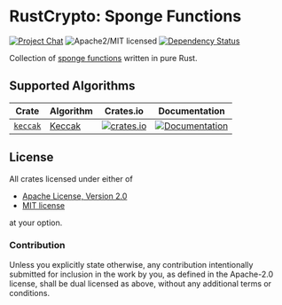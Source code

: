 # RustCrypto: Sponge Functions

[![Project Chat][chat-image]][chat-link] ![Apache2/MIT licensed][license-image] [![Dependency Status][deps-image]][deps-link]

Collection of [sponge functions] written in pure Rust.

## Supported Algorithms

| Crate      | Algorithm  | Crates.io | Documentation |
|------------|------------|-----------|---------------|
| [`keccak`] | [Keccak]   | [![crates.io](https://img.shields.io/crates/v/keccak.svg)](https://crates.io/crates/keccak) | [![Documentation](https://docs.rs/keccak/badge.svg)](https://docs.rs/keccak) |

## License

All crates licensed under either of

- [Apache License, Version 2.0](http://www.apache.org/licenses/LICENSE-2.0)
- [MIT license](http://opensource.org/licenses/MIT)

at your option.

### Contribution

Unless you explicitly state otherwise, any contribution intentionally submitted for inclusion in the work by you, as defined in the Apache-2.0 license, shall be dual licensed as above, without any additional terms or conditions.

[//]: # (badges)

[chat-image]: https://img.shields.io/badge/zulip-join_chat-blue.svg
[chat-link]: https://rustcrypto.zulipchat.com/#narrow/stream/260041-hashes
[deps-image]: https://deps.rs/repo/github/RustCrypto/sponges/status.svg
[deps-link]: https://deps.rs/repo/github/RustCrypto/sponges
[license-image]: https://img.shields.io/badge/license-Apache2.0/MIT-blue.svg

[//]: # (crates)

[`keccak`]: ./keccak

[//]: # (algorithms)

[sponge functions]: https://en.wikipedia.org/wiki/Sponge_function
[Keccak]: https://en.wikipedia.org/wiki/BLAKE_(hash_function)#BLAKE2
